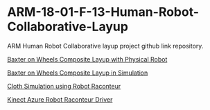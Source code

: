 # ARM-18-01-F-13-Human-Robot-Collaborative-Layup
ARM Human Robot Collaborative layup project github link repository.


[Baxter on Wheels Composite Layup with Physical Robot](https://github.com/pengy8/BOW_composite_layup?fbclid=IwAR1DKy678-l_56IoF_WQuiCk4jYQByJD381llwS1ZZ-sxfvpIgsV9_ZrU4E)


[Baxter on Wheels Composite Layup in Simulation](https://github.com/pengy8/bow_transport_cloth_sim?fbclid=IwAR3ChFgWB_uoideFH4LWMEit6Tt0q7cuf5LoqlX8FWg1biuf6MljYNBZPwA)


[Cloth Simulation using Robot Raconteur](https://github.com/pengy8/Cloth_simulation_RR)

[Kinect Azure Robot Raconteur Driver](https://github.com/wlawler45/Kinect_Azure_RR_Interface)
